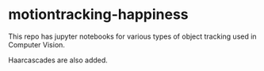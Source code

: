 # motiontracking-happiness

This repo has jupyter notebooks for various types of object tracking used in Computer Vision.

Haarcascades are also added.
